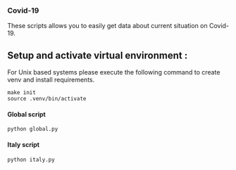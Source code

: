### Covid-19

These scripts allows you to easily get data about current situation on Covid-19.

## Setup and activate virtual environment :
For Unix based systems please execute the following command to create venv and install requirements.
```
make init
source .venv/bin/activate
```

#### Global script

`python global.py`

#### Italy script

`python italy.py` 